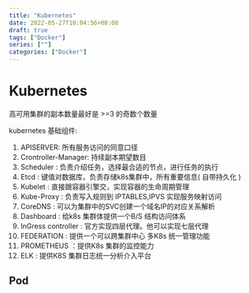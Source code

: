 ```yaml
---
title: "Kubernetes"
date: 2022-05-27T10:04:56+08:00
draft: true
tags: ["Docker"]
series: [""]
categories: ["Docker"]
---
```


# Kubernetes 

高可用集群的副本数量最好是 >=3 的奇数个数量

kubernetes 基础组件:
1. APISERVER: 所有服务访问的同意口径
2. Crontroller-Manager: 持续副本期望数目
3. Scheduler : 负责介绍任务，选择最合适的节点，进行任务的执行
4. Etcd : 键值对数据库，负责存储k8s集群中，所有重要信息( 自带持久化 )
5. Kubelet : 直接跟容器引擎交，实现容器的生命周期管理
6. Kube-Proxy : 负责写入规则到 IPTABLES,IPVS 实现服务映射访问
7. CoreDNS : 可以为集群中的SVC创建一个域名IP的对应关系解析
8. Dashboard : 给k8s 集群体提供一个B/S 结构访问体系
9. InGress controller : 官方实现四层代理。他可以实现七层代理
10. FEDERATION : 提供一个可以跨集群中心 多K8s 统一管理功能
11. PROMETHEUS ：提供K8s 集群的监控能力
12. ELK : 提供K8S 集群日志统一分析介入平台


## Pod 

